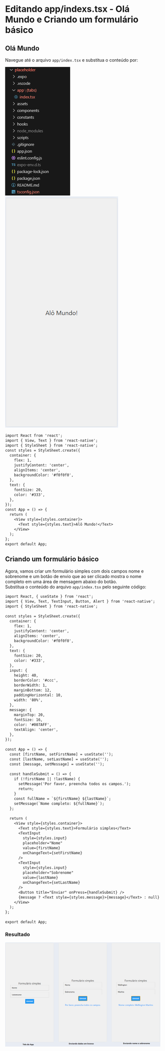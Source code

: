 # Editando app/indexs.tsx - Olá Mundo e Criando um formulário básico

## Olá Mundo
Navegue até o arquivo `app/index.tsx` e substitua o conteúdo por:

![Navegacao](./screenshots/print00.png) ![Navegacao](./screenshots/print01.png)

```tsx
import React from 'react';
import { View, Text } from 'react-native';
import { StyleSheet } from 'react-native';
const styles = StyleSheet.create({
  container: {
    flex: 1,
    justifyContent: 'center',
    alignItems: 'center',
    backgroundColor: '#f0f0f0',
  },
  text: {
    fontSize: 20,
    color: '#333',
  },
});
const App = () => {
  return (
    <View style={styles.container}>
      <Text style={styles.text}>Alô Mundo!</Text>
    </View>
  );
};
export default App;
```

## Criando um formulário básico
Agora, vamos criar um formulário simples com dois campos nome e sobrenome e um botão de envio que ao ser clicado mostra o nome completo em uma área de mensagem abaixo do botão.<br>Substitua o conteúdo do arquivo `app/index.tsx` pelo seguinte código:

```tsx
import React, { useState } from 'react';
import { View, Text, TextInput, Button, Alert } from 'react-native';
import { StyleSheet } from 'react-native';

const styles = StyleSheet.create({
  container: {
    flex: 1,
    justifyContent: 'center',
    alignItems: 'center',
    backgroundColor: '#f0f0f0',
  },
  text: {
    fontSize: 20,
    color: '#333',
  },
  input: {
    height: 40,
    borderColor: '#ccc',
    borderWidth: 1,
    marginBottom: 12,
    paddingHorizontal: 10,
    width: '80%',
  },
  message: {
    marginTop: 20,
    fontSize: 16,
    color: '#007AFF',
    textAlign: 'center',
  },
});

const App = () => {
  const [firstName, setFirstName] = useState('');
  const [lastName, setLastName] = useState('');
  const [message, setMessage] = useState('');

  const handleSubmit = () => {
    if (!firstName || !lastName) {
      setMessage('Por favor, preencha todos os campos.');
      return;
    }
    const fullName = `${firstName} ${lastName}`;
    setMessage(`Nome completo: ${fullName}`);
  };

  return (
    <View style={styles.container}>
      <Text style={styles.text}>Formulário simples</Text>
      <TextInput
        style={styles.input}
        placeholder="Nome"
        value={firstName}
        onChangeText={setFirstName}
      />
      <TextInput
        style={styles.input}
        placeholder="Sobrenome"
        value={lastName}
        onChangeText={setLastName}
      />
      <Button title="Enviar" onPress={handleSubmit} />
      {message ? <Text style={styles.message}>{message}</Text> : null}
    </View>
  );
};

export default App;
```
### Resultado
![Resultado](./screenshots/print02.png)